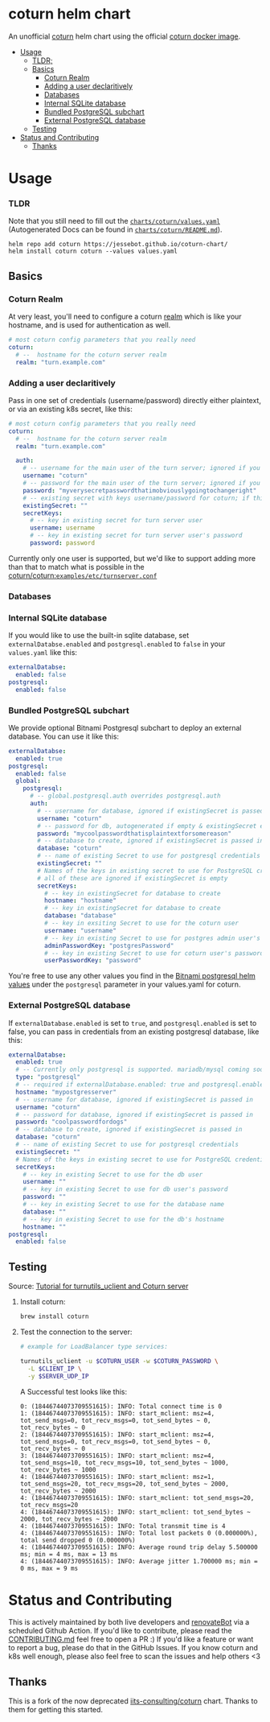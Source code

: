 # coturn helm chart
An unofficial [coturn](https://github.com/coturn/coturn) helm chart using the official [coturn docker image](https://hub.docker.com/r/coturn/coturn).

* [Usage](#usage)
    * [TLDR;](#tldr)
    * [Basics](#basics)
        * [Coturn Realm](#coturn-realm)
        * [Adding a user declaritively](#adding-a-user-declaritively)
        * [Databases](#databases)
        * [Internal SQLite database](#internal-sqlite-database)
        * [Bundled PostgreSQL subchart](#bundled-postgresql-subchart)
        * [External PostgreSQL database](#external-postgresql-database)
    * [Testing](#testing)
* [Status and Contributing](#status-and-contributing)
    * [Thanks](#thanks)

# Usage

### TLDR 
Note that you still need to fill out the [`charts/coturn/values.yaml`](./charts/coturn/values.yaml) (Autogenerated Docs can be found in [`charts/coturn/README.md`](./charts/coturn/README.md)).

```console
helm repo add coturn https://jessebot.github.io/coturn-chart/
helm install coturn coturn --values values.yaml
```

## Basics

### Coturn Realm
At very least, you'll need to configure a coturn [realm](https://github.com/coturn/coturn/blob/d7db17f048675f46fc2b30827813eeaf0c822fb2/examples/etc/turnserver.conf#L349-L358) which is like your hostname, and is used for authentication as well.

```yaml
# most coturn config parameters that you really need
coturn:
  # --  hostname for the coturn server realm
  realm: "turn.example.com"
```

### Adding a user declaritively
Pass in one set of credentials (username/password) directly either plaintext, or via an existing k8s secret, like this:

```yaml
# most coturn config parameters that you really need
coturn:
  # --  hostname for the coturn server realm
  realm: "turn.example.com"

  auth:
    # -- username for the main user of the turn server; ignored if you existingSecret is not ""
    username: "coturn"
    # -- password for the main user of the turn server; ignored if you existingSecret is not ""
    password: "myverysecretpasswordthatimobviouslygoingtochangeright"
    # -- existing secret with keys username/password for coturn; if this is not "" then we will ignore coturn.auth.username/password
    existingSecret: ""
    secretKeys:
      # -- key in existing secret for turn server user
      username: username
      # -- key in existing secret for turn server user's password
      password: password
```

Currently only one user is supported, but we'd like to support adding more than that to match what is possible in the [coturn/coturn:`examples/etc/turnserver.conf`](https://github.com/coturn/coturn/blob/d7db17f048675f46fc2b30827813eeaf0c822fb2/examples/etc/turnserver.conf#L256-L280)

### Databases

### Internal SQLite database
If you would like to use the built-in sqlite database, set `externalDatabse.enabled` and `postgresql.enabled` to `false` in your `values.yaml` like this:
```yaml
externalDatabse:
  enabled: false
postgresql:
  enabled: false
```

### Bundled PostgreSQL subchart
We provide optional Bitnami Postgresql subchart to deploy an external database. You can use it like this:

```yaml
externalDatabse:
  enabled: true
postgresql:
  enabled: false
  global:
    postgresql:
      # -- global.postgresql.auth overrides postgresql.auth
      auth:
        # -- username for database, ignored if existingSecret is passed in
        username: "coturn"
        # -- password for db, autogenerated if empty & existingSecret empty
        password: "mycoolpasswordthatisplaintextforsomereason"
        # -- database to create, ignored if existingSecret is passed in
        database: "coturn"
        # -- name of existing Secret to use for postgresql credentials
        existingSecret: ""
        # Names of the keys in existing secret to use for PostgreSQL credentials
        # all of these are ignored if existingSecret is empty
        secretKeys:
          # -- key in existingSecret for database to create
          hostname: "hostname"
          # -- key in existingSecret for database to create
          database: "database"
          # -- key in exsiting Secret to use for the coturn user
          username: "username"
          # -- key in existing Secret to use for postgres admin user's password
          adminPasswordKey: "postgresPassword"
          # -- key in existing Secret to use for coturn user's password
          userPasswordKey: "password"
```

You're free to use any other values you find in the [Bitnami postgresql helm values](https://github.com/bitnami/charts/tree/main/bitnami/postgresql) under the `postgresql` parameter in your values.yaml for coturn.

### External PostgreSQL database
If `externalDatabase.enabled` is set to `true`, and `postgresql.enabled` is set to false, you can pass in credentials from an existing postgresql database, like this:

```yaml
externalDatabse:
  enabled: true
  # -- Currently only postgresql is supported. mariadb/mysql coming soon
  type: "postgresql"
  # -- required if externalDatabase.enabled: true and postgresql.enabled: false
  hostname: "mypostgresserver"
  # -- username for database, ignored if existingSecret is passed in
  username: "coturn"
  # -- password for database, ignored if existingSecret is passed in
  password: "coolpasswordfordogs"
  # -- database to create, ignored if existingSecret is passed in
  database: "coturn"
  # -- name of existing Secret to use for postgresql credentials
  existingSecret: ""
  # Names of the keys in existing secret to use for PostgreSQL credentials
  secretKeys:
    # -- key in existing Secret to use for the db user
    username: ""
    # -- key in existing Secret to use for db user's password
    password: ""
    # -- key in existing Secret to use for the database name
    database: ""
    # -- key in existing Secret to use for the db's hostname
    hostname: ""
postgresql:
  enabled: false
```

## Testing

Source: [Tutorial for turnutils_uclient and Coturn server](https://gist.github.com/cameronelliott/be1e581cb7b28f748e04bcabc249e6b6)

1. Install coturn:
  
    ```bash
    brew install coturn
    ```

2. Test the connection to the server:
  
    ```bash
    # example for LoadBalancer type services:
    
    turnutils_uclient -u $COTURN_USER -w $COTURN_PASSWORD \
      -L $CLIENT_IP \
      -y $SERVER_UDP_IP
    ```

    A Successful test looks like this:
  
    ```
    0: (18446744073709551615): INFO: Total connect time is 0
    1: (18446744073709551615): INFO: start_mclient: msz=4, tot_send_msgs=0, tot_recv_msgs=0, tot_send_bytes ~ 0, tot_recv_bytes ~ 0
    2: (18446744073709551615): INFO: start_mclient: msz=4, tot_send_msgs=0, tot_recv_msgs=0, tot_send_bytes ~ 0, tot_recv_bytes ~ 0
    3: (18446744073709551615): INFO: start_mclient: msz=4, tot_send_msgs=10, tot_recv_msgs=10, tot_send_bytes ~ 1000, tot_recv_bytes ~ 1000
    4: (18446744073709551615): INFO: start_mclient: msz=1, tot_send_msgs=20, tot_recv_msgs=20, tot_send_bytes ~ 2000, tot_recv_bytes ~ 2000
    4: (18446744073709551615): INFO: start_mclient: tot_send_msgs=20, tot_recv_msgs=20
    4: (18446744073709551615): INFO: start_mclient: tot_send_bytes ~ 2000, tot_recv_bytes ~ 2000
    4: (18446744073709551615): INFO: Total transmit time is 4
    4: (18446744073709551615): INFO: Total lost packets 0 (0.000000%), total send dropped 0 (0.000000%)
    4: (18446744073709551615): INFO: Average round trip delay 5.500000 ms; min = 4 ms, max = 13 ms
    4: (18446744073709551615): INFO: Average jitter 1.700000 ms; min = 0 ms, max = 9 ms
    ```

# Status and Contributing
This is actively maintained by both live developers and [renovateBot](https://github.com/renovatebot/github-action) via a scheduled Github Action. If you'd like to contribute, please read the [CONTRIBUTING.md](./CONTRIBUTING.md) feel free to open a PR :) If you'd like a feature or want to report a bug, please do that in the GitHub Issues. If you know coturn and k8s well enough, please also feel free to scan the issues and help others <3

## Thanks
This is a fork of the now deprecated [iits-consulting/coturn](https://github.com/iits-consulting/coturn-chart) chart. Thanks to them for getting this started.
